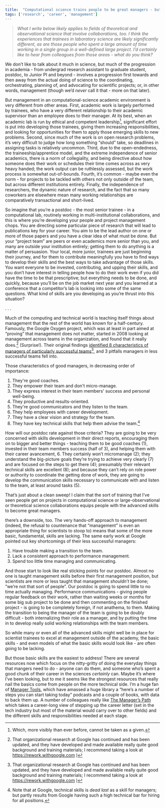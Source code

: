 ```yaml
---
title:  "Computational science trains people to be great managers - but they might need help becoming good"
tags: ['research', 'career', 'management']
---
```


> _What I write below likely applies to fields of theoretical
> and observational science that involve collaborations, too. I think
> the experiences that trainees in laboratory science are likely
> significantly different, as are those people who spent a large
> amount of time working in a single group in a well-defined large
> project.  I’d certainly like to hear from colleagues from those
> areas - what do you think?_

We don’t like to talk about it much in science, but much of the
progression in academia - from undergrad research assistant to
graduate student, postdoc, to Junior PI and beyond - involves a
progression first towards and then away from the actual doing of
science to the coordinating, orchestrating, planning of, and
advocating for scientific projects; or, in other words, management
(though we’d _never_ call it that - more on that later).

But management in an computational-science academic environment is
very different from other areas.  First, academic work is largely
performed by trainees, who have a very different relationship to
their academic supervisor than an employee does to their manager.
At its best, when an academic lab is run by ethical and competent
leadership[^1], significant effort is put into developing those
trainees, giving them increasing responsibilities, and looking for
opportunities for them to apply those emerging skills to new problems.
Second, since much of the work is on open research problems, it’s
very difficult to judge how long something “should” take, so deadlines
in assigning tasks is relatively uncommon.  Third, due to the
open-endedness, the traineeship/apprentice model, and the extreme
independence of senior academics, there is a norm of collegiality,
and being directive about how someone does their work or schedules
their time comes across as very heavy handed; the work output can
be ruthlessly assessed, but the work process is somewhat out-of-bounds.
Fourth, it’s common - maybe even the norm - for projects to be
tackled with others not only outside of the team, but across different
institutions entirely.  Finally, the independence of researchers,
the dynamic nature of research, and the fact that so many coworkers
are elsewhere mean many working relationships are comparatively
transactional and short-lived.

So imagine that you’re a postdoc - the most senior trainee - in a
computational lab, routinely working in multi-institutional
collaborations, and this is where you’re developing your people and
project management chops.  You are directing some particular piece
of research that will lead to publications key for your career.
You aim to be the lead author on one or more of those papers and
you have a clear idea of what must be done.  But your “project team”
are peers or even academics more senior than you, and many are
outside your institution entirely; getting them to do anything is
a matter of persuasion.  Your local, more junior, trainees are just
beginning their journey, and for them to contribute meaningfully
you have to find ways to develop their skills and the best ways to
take advantage of those skills.  You want everyone to be invested,
contributing, and upping their skills, and you don’t have interest
in telling people how to do their work even if you did have the
time to be that prescriptive; but everything needs to be done, and
quickly, because you’ll be on the job market next year and you
learned at a conference that a competitor’s lab is looking into
some of the same questions.  What kind of skills are you developing
as you’re thrust into this situation?

. . . 

Much of the computing and technical world is teaching itself things
about management that the rest of the world has known for a
half-century.  Famously, the Google Oxygen project, which was at
least in part aimed at “proving” that management does not matter,
started in 2008 looking at management across teams in the organization,
and found that it really does.[^2]  (Surprise!).  Their original findings
[identified 8 characteristics of managers of particularly successful
teams](https://www.inc.com/marcel-schwantes/the-8-biggest-things-that-google-managers-do-to-su.html)[^2],
and 3 pitfalls managers in less successful teams fell into.

Those characteristics of good managers, in decreasing order of importance:

1. They're good coaches.
2. They empower their team and don't micro-manage.
3. They express interest in their team members' success and personal well-being.
4. They productive and results-oriented.
5. They're good communicators and they listen to the team.
6. They help employees with career development.
7. They have a clear vision and strategy for the team.
8. They have key technical skills that help them advise the team.[^3]

How will our postdoc rate against those criteria?  They are going
to be very concerned with skills development in their direct reports,
encouraging them on to bigger and better things - teaching them to
be good coaches (1), invested in their team members success (half
of 3), and helping them with their career avancement, 6.  They
certainly won’t micromanage (2); they understand the big-picture
goals they’re trying to achieve very clearly (7) and are focused
on the steps to get there (4); presumably their relevant technical
skills are excellent (8); and because they can’t rely on role power
or authority to coordinate the getting done of work, they are going
to develop the communication skills necessary to communicate with
and listen to the team, at least around tasks (5).

That’s just about a clean sweep!  I claim that the sort of
training that I’ve seen people get on projects in computational
science or large-observational or theoretical science collaborations
equips people with the advanced skills to become great managers.

there’s a downside, too.  The very hands-off approach to management (indeed, the refusal to countenance that “management” is even an appropriate thing for scientists to stoop to) means that some of the more basic, fundamental, skills are lacking.  The same early work at Google pointed out key shortcomings of their less successful managers:

1. Have trouble making a transition to the team.
2. Lack a consistent approach to performance management.
3. Spend too little time managing and communicating.

And those start to look like real sticking points for our postdoc.
Almost no one is taught management skills before their first
management position, but scientists are more or less taught that
management _shouldn’t_ be done; “we’re not that sort of people”.
Our postdoc is going to spend little to no time actually managing.
Performance communications - giving people regular feedback on their
work, rather than waiting weeks or months for some big sub project
to be done and then commenting on the finished project - is going
to be completely foreign, if not anathema, to them.   Making the
transition to being the manager of the team is going to be doubly
difficult - both internalizing their role as a manager, and by
putting the time in to develop really solid working relationships
with the team members.

So while many or even all of the advanced skills might well be in
place for scientist trainees to excel at management outside of the
academy, the basic skills - and even models of what the basic skills
would look like - are often going to be lacking.

But those basic skills are the easiest to address!  There are several
resources now which focus on the nitty-gritty of doing the everyday
things that mangers need to do - anyone can do them, and someone
who’s spent a good chunk of their career in the sciences _certainly_
can.  Maybe it’s where I’ve been looking, but to me it seems like
the strongest resources that really nail the basics come from people
on the more technical side.  I’m a huge fan of [Manager
Tools](https://www.manager-tools.com), which have amassed a huge
library a “here’s a number of steps you can start taking today”
podcasts and a couple of books, with data to back them up.  A number
of colleagues really like [The Manager’s Path](https://www.oreilly.com/library/view/the-managers-path/9781491973882/)
which takes a career-long view of stepping up the career letter
(set in the tech industry but most of the material would carry over
to other fields) and the different skills and responsibilities
needed at each stage.




[^1]: Which, more visibly than ever before, cannot be taken as a given.
[^2]: That organizational research at Google has continued and has been updated, and they have developed and made available really quite good background and training materials; I recommend taking a look at https://rework.withgoogle.com )
[^3]: Note that at Google, technical skills is _dead last_ as a skill for managers; but partly results from Google having such a high technical bar for hiring for all positions.

